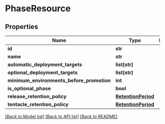 # PhaseResource

## Properties
Name | Type | Description | Notes
------------ | ------------- | ------------- | -------------
**id** | **str** |  | [optional] 
**name** | **str** |  | [optional] 
**automatic_deployment_targets** | **list[str]** |  | [optional] 
**optional_deployment_targets** | **list[str]** |  | [optional] 
**minimum_environments_before_promotion** | **int** |  | [optional] 
**is_optional_phase** | **bool** |  | [optional] 
**release_retention_policy** | [**RetentionPeriod**](RetentionPeriod.md) |  | [optional] 
**tentacle_retention_policy** | [**RetentionPeriod**](RetentionPeriod.md) |  | [optional] 

[[Back to Model list]](../README.md#documentation-for-models) [[Back to API list]](../README.md#documentation-for-api-endpoints) [[Back to README]](../README.md)

